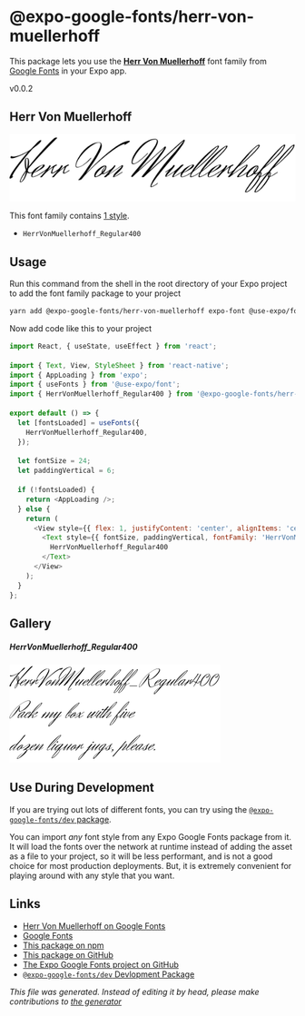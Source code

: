 # @expo-google-fonts/herr-von-muellerhoff

This package lets you use the [**Herr Von Muellerhoff**](https://fonts.google.com/specimen/Herr+Von+Muellerhoff) font family from [Google Fonts](https://fonts.google.com/) in your Expo app.

v0.0.2

## Herr Von Muellerhoff

![Herr Von Muellerhoff](./font-family.png)

This font family contains [1 style](#gallery).

- `HerrVonMuellerhoff_Regular400`

## Usage

Run this command from the shell in the root directory of your Expo project to add the font family package to your project
```sh
yarn add @expo-google-fonts/herr-von-muellerhoff expo-font @use-expo/font
```

Now add code like this to your project
```js
import React, { useState, useEffect } from 'react';

import { Text, View, StyleSheet } from 'react-native';
import { AppLoading } from 'expo';
import { useFonts } from '@use-expo/font';
import { HerrVonMuellerhoff_Regular400 } from '@expo-google-fonts/herr-von-muellerhoff';

export default () => {
  let [fontsLoaded] = useFonts({
    HerrVonMuellerhoff_Regular400,
  });

  let fontSize = 24;
  let paddingVertical = 6;

  if (!fontsLoaded) {
    return <AppLoading />;
  } else {
    return (
      <View style={{ flex: 1, justifyContent: 'center', alignItems: 'center' }}>
        <Text style={{ fontSize, paddingVertical, fontFamily: 'HerrVonMuellerhoff_Regular400' }}>
          HerrVonMuellerhoff_Regular400
        </Text>
      </View>
    );
  }
};

```

## Gallery

##### HerrVonMuellerhoff_Regular400
![HerrVonMuellerhoff_Regular400](./8c993280c6ba0eaa30f678b4c9821389abad4632e23c3a1629655afe7f463395.ttf.png)


## Use During Development

If you are trying out lots of different fonts, you can try using the [`@expo-google-fonts/dev` package](https://www.npmjs.com/package/@expo-google-fonts/dev).

You can import *any* font style from any Expo Google Fonts package from it. It will load the fonts
over the network at runtime instead of adding the asset as a file to your project, so it will be 
less performant, and is not a good choice for most production deployments. But, it is extremely convenient
for playing around with any style that you want.

## Links

- [Herr Von Muellerhoff on Google Fonts](https://fonts.google.com/specimen/Herr+Von+Muellerhoff)
- [Google Fonts](https://fonts.google.com/)
- [This package on npm](https://www.npmjs.com/package/@expo-google-fonts/herr-von-muellerhoff)
- [This package on GitHub](https://github.com/expo/google-fonts/tree/master/font-packages/herr-von-muellerhoff)
- [The Expo Google Fonts project on GitHub](https://github.com/expo/google-fonts)
- [`@expo-google-fonts/dev` Devlopment Package](https://github.com/expo/google-fonts/tree/master/font-packages/dev)


*This file was generated. Instead of editing it by head, please make contributions to [the generator](https://github.com/expo/google-fonts/tree/master/packages/generator)*
